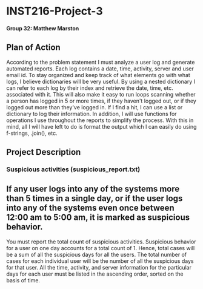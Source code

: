# INST216-Project-3
#### Group 32: Matthew Marston

## Plan of Action
According to the problem statement I must analyze a user log and generate automated reports. Each log contains a date, time, activity, server and user email id. To stay organized and keep track of what elements go with what logs, I believe dictionaries will be very useful. By using a nested dictionary I can refer to each log by their index and retrieve the date, time, etc. associated with it. This will also make it easy to run loops scanning whether a person has logged in 5 or more times, if they haven't logged out, or if they logged out more than they've logged in. If I find a hit, I can use a list or dictionary to log their information.  In addition, I will use functions for operations I use throughout the reports to simplify the process. With this in mind, all I will have left to do is format the output which I can easily do using f-strings, .join(), etc.

## Project Description
### Suspicious activities (suspicious_report.txt)

## If any user logs into any of the systems more than 5 times in a single day, or if the user logs into any of the systems even once between 12:00 am to 5:00 am, it is marked as suspicious behavior. 

You must report the total count of suspicious activities.
Suspicious behavior for a user on one day accounts for a total count of 1.
Hence, total cases will be a sum of all the suspicious days for all the users.
The total number of cases for each individual user will be the number of all the suspicious days for that user.
All the time, activity, and server information for the particular days for each user must be listed in the ascending order, sorted on the basis of time.

